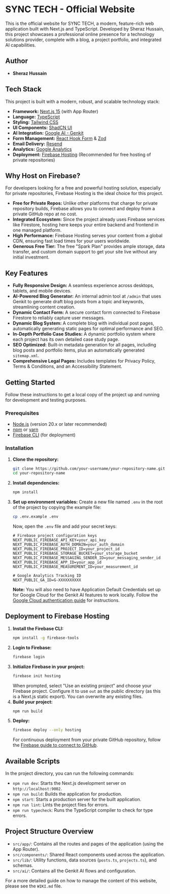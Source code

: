 # SYNC TECH - Official Website

This is the official website for SYNC TECH, a modern, feature-rich web application built with Next.js and TypeScript. Developed by Sheraz Hussain, this project showcases a professional online presence for a technology solutions provider, complete with a blog, a project portfolio, and integrated AI capabilities.

## Author

- **Sheraz Hussain**

## Tech Stack

This project is built with a modern, robust, and scalable technology stack:

-   **Framework:** [Next.js 15](https://nextjs.org/) (with App Router)
-   **Language:** [TypeScript](https://www.typescriptlang.org/)
-   **Styling:** [Tailwind CSS](https://tailwindcss.com/)
-   **UI Components:** [ShadCN UI](https://ui.shadcn.com/)
-   **AI Integration:** [Google AI - Genkit](https://firebase.google.com/docs/genkit)
-   **Form Management:** [React Hook Form](https://react-hook-form.com/) & [Zod](https://zod.dev/)
-   **Email Delivery:** [Resend](https://resend.com/)
-   **Analytics:** [Google Analytics](https://analytics.google.com/)
-   **Deployment:** [Firebase Hosting](https://firebase.google.com/docs/hosting) (Recommended for free hosting of private repositories)

## Why Host on Firebase?

For developers looking for a free and powerful hosting solution, especially for private repositories, Firebase Hosting is the ideal choice for this project.

-   **Free for Private Repos:** Unlike other platforms that charge for private repository builds, Firebase allows you to connect and deploy from a private GitHub repo at no cost.
-   **Integrated Ecosystem:** Since the project already uses Firebase services like Firestore, hosting here keeps your entire backend and frontend in one managed platform.
-   **High Performance:** Firebase Hosting serves your content from a global CDN, ensuring fast load times for your users worldwide.
-   **Generous Free Tier:** The free "Spark Plan" provides ample storage, data transfer, and custom domain support to get your site live without any initial investment.

## Key Features

-   **Fully Responsive Design:** A seamless experience across desktops, tablets, and mobile devices.
-   **AI-Powered Blog Generator:** An internal admin tool at `/admin` that uses Genkit to generate draft blog posts from a topic and keywords, streamlining content creation.
-   **Dynamic Contact Form:** A secure contact form connected to Firebase Firestore to reliably capture user messages.
-   **Dynamic Blog System:** A complete blog with individual post pages, automatically generating static pages for optimal performance and SEO.
-   **In-Depth Portfolio Case Studies:** A dynamic portfolio system where each project has its own detailed case study page.
-   **SEO Optimized:** Built-in metadata generation for all pages, including blog posts and portfolio items, plus an automatically generated `sitemap.xml`.
-   **Comprehensive Legal Pages:** Includes templates for Privacy Policy, Terms & Conditions, and an Accessibility Statement.

## Getting Started

Follow these instructions to get a local copy of the project up and running for development and testing purposes.

### Prerequisites

-   [Node.js](https://nodejs.org/en/) (version 20.x or later recommended)
-   [npm](https://www.npmjs.com/) or [yarn](https://yarnpkg.com/)
-   [Firebase CLI](https://firebase.google.com/docs/cli) (for deployment)

### Installation

1.  **Clone the repository:**
    ```bash
    git clone https://github.com/your-username/your-repository-name.git
    cd your-repository-name
    ```

2.  **Install dependencies:**
    ```bash
    npm install
    ```

3.  **Set up environment variables:**
    Create a new file named `.env` in the root of the project by copying the example file:
    ```bash
    cp .env.example .env
    ```
    Now, open the `.env` file and add your secret keys:

    ```env
    # Firebase project configuration keys
    NEXT_PUBLIC_FIREBASE_API_KEY=your_api_key
    NEXT_PUBLIC_FIREBASE_AUTH_DOMAIN=your_auth_domain
    NEXT_PUBLIC_FIREBASE_PROJECT_ID=your_project_id
    NEXT_PUBLIC_FIREBASE_STORAGE_BUCKET=your_storage_bucket
    NEXT_PUBLIC_FIREBASE_MESSAGING_SENDER_ID=your_messaging_sender_id
    NEXT_PUBLIC_FIREBASE_APP_ID=your_app_id
    NEXT_PUBLIC_FIREBASE_MEASUREMENT_ID=your_measurement_id

    # Google Analytics Tracking ID
    NEXT_PUBLIC_GA_ID=G-XXXXXXXXXX
    ```

    **Note:** You will also need to have Application Default Credentials set up for Google Cloud for the Genkit AI features to work locally. Follow the [Google Cloud authentication guide](https://cloud.google.com/docs/authentication/provide-credentials-adc) for instructions.

## Deployment to Firebase Hosting

1.  **Install the Firebase CLI:**
    ```bash
    npm install -g firebase-tools
    ```
2.  **Login to Firebase:**
    ```bash
    firebase login
    ```
3.  **Initialize Firebase in your project:**
    ```bash
    firebase init hosting
    ```
    When prompted, select "Use an existing project" and choose your Firebase project. Configure it to use `out` as the public directory (as this is a Next.js static export). You can overwrite any existing files.
4.  **Build your project:**
    ```bash
    npm run build
    ```
5.  **Deploy:**
    ```bash
    firebase deploy --only hosting
    ```
    For continuous deployment from your private GitHub repository, follow the [Firebase guide to connect to GitHub](https://firebase.google.com/docs/hosting/github-integration).


## Available Scripts

In the project directory, you can run the following commands:

-   `npm run dev`: Starts the Next.js development server on `http://localhost:9002`.
-   `npm run build`: Builds the application for production.
-   `npm start`: Starts a production server for the built application.
-   `npm run lint`: Lints the project files for errors.
-   `npm run typecheck`: Runs the TypeScript compiler to check for type errors.

## Project Structure Overview

-   `src/app/`: Contains all the routes and pages of the application (using the App Router).
-   `src/components/`: Shared React components used across the application.
-   `src/lib/`: Utility functions, data sources (`posts.ts`, `projects.ts`), and schemas.
-   `src/ai/`: Contains all the Genkit AI flows and configuration.

For a more detailed guide on how to manage the content of this website, please see the `WIKI.md` file.
